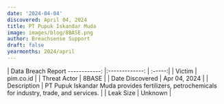```yaml
---
date: '2024-04-04'
discovered: April 04, 2024
title: PT Pupuk Iskandar Muda
image: images/blog/8BASE.png
author: Breachsense Support
draft: false
yearmonths: 2024/april
---
```



| Data Breach Report
------------:     |:-------------:    | :-----:|
| Victim      | pim.co.id      | 
| Threat Actor      | 8BASE      | 
| Date Discovered      | Apr 04, 2024      | 
| Description      | PT Pupuk Iskandar Muda provides fertilizers, petrochemicals for industry, trade, and services.      | 
| Leak Size      | Unknown      | 

